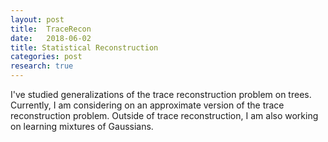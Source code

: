 ```yaml
---
layout: post
title:  TraceRecon
date:   2018-06-02
title: Statistical Reconstruction
categories: post
research: true
---
```


I've studied generalizations of the trace reconstruction problem on trees. Currently, I am considering on an approximate version of the trace reconstruction problem. Outside of trace reconstruction, I am also working on learning mixtures of Gaussians.